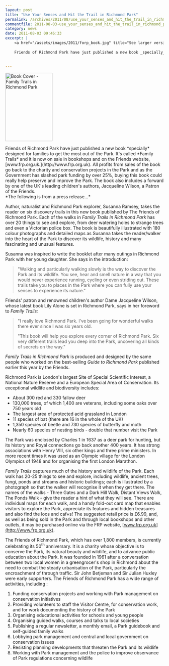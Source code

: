 ```yaml
---
layout: post
title: "Use Your Senses and Hit the Trail in Richmond Park"
permalink: /archives/2011/08/use_your_senses_and_hit_the_trail_in_richmond_park.html
commentfile: 2011-08-03-use_your_senses_and_hit_the_trail_in_richmond_park
category: news
date: 2011-08-03 09:46:33
excerpt: |
    <a href="/assets/images/2011/forp_book.jpg" title="See larger version of - Book Cover - Family Trails in Richmond Park"><img src="/assets/images/2011/forp_book_thumb.jpg" width="150" height="216" alt="Book Cover - Family Trails in Richmond Park" class="photo right" /></a>
    
    Friends of Richmond Park have just published a new book _specially_ designed for families to get the most out of the Park.  It's called _Family Trails_ and it is now on sale in bookshops and on the Friends website, <a href="http://www.frp.org.uk.">www.frp.org.uk.</a>  All profits from sales of the book go back to the charity and conservation projects in the Park and as the Government has slashed park funding by over 25%, buying this book could really help preserve and improve the Park.  The book also includes a forward by one of the UK's leading children's authors, Jacqueline Wilson, a Patron of the Friends.
    

---
```


<a href="/assets/images/2011/forp_book.jpg" title="See larger version of - Book Cover - Family Trails in Richmond Park"><img src="/assets/images/2011/forp_book_thumb.jpg" width="150" height="216" alt="Book Cover - Family Trails in Richmond Park" class="photo right" /></a>

<div markdown="1" class="box">
Friends of Richmond Park have just published a new book *specially* designed for families to get the most out of the Park. It's called *Family Trails* and it is now on sale in bookshops and on the Friends website, [www.frp.org.uk.](http://www.frp.org.uk). All profits from sales of the book go back to the charity and conservation projects in the Park and as the Government has slashed park funding by over 25%, buying this book could really help preserve and improve the Park. The book also includes a forward by one of the UK's leading children's authors, Jacqueline Wilson, a Patron of the Friends.

</div>
*The following is from a press release...*

Author, naturalist and Richmond Park explorer, Susanna Ramsey, takes the reader on six discovery trails in this new book published by The Friends of Richmond Park. Each of the walks in *Family Trails in Richmond Park* has over 20 things to see and explore, from deer watering holes to strange trees and even a Victorian police box. The book is beautifully illustrated with 180 colour photographs and detailed maps as Susanna takes the reader/walker into the heart of the Park to discover its wildlife, history and many fascinating and unusual features.

Susanna was inspired to write the booklet after many outings in Richmond Park with her young daughter. She says in the introduction:

> "Walking and particularly walking slowly is the way to discover the Park and its wildlife. You see, hear and smell nature in a way that you would never experience running, cycling or even striding out. These trails take you to places in the Park where you can fully use your senses to experience its nature."

Friends' patron and renowned children's author Dame Jacqueline Wilson, whose latest book Lily Alone is set in Richmond Park, says in her foreword to *Family Trails:*

> "I really love Richmond Park. I've been going for wonderful walks there ever since I was six years old.
> 
>  "This book will help you explore every corner of Richmond Park. Six very different trails lead you deep into the Park, uncovering all kinds of secrets on the way."
> 
 *Family Trails in Richmond Park* is produced and designed by the same people who worked on the best-selling *Guide to Richmond Park* published earlier this year by the Friends.

Richmond Park is London's largest Site of Special Scientific Interest, a National Nature Reserve and a European Special Area of Conservation. Its exceptional wildlife and biodiversity includes:

-   About 300 red and 330 fallow deer
-   130,000 trees, of which 1,400 are veterans, including some oaks over 750 years old
-   The largest area of protected acid grassland in London
-   11 species of bat (there are 16 in the whole of the UK)
-   1,350 species of beetle and 730 species of butterfly and moth
-   Nearly 60 species of nesting birds - double that number visit the Park

The Park was enclosed by Charles 1 in 1637 as a deer park for hunting, but its history and Royal connections go back another 400 years. It has strong associations with Henry VIII, six other kings and three prime ministers. In more recent times it was used as an Olympic village for the London Olympics of 1948 and for organising the first London Marathon.

*Family Trails* captures much of the history and wildlife of the Park. Each walk has 20-25 things to see and explore, including wildlife, ancient trees, fungi, ponds and streams and historic buildings; each is illustrated by a photograph so that the walker will recognise it when they get there. The names of the walks - Three Gates and a Dark Hill Walk, Distant Views Walk, The Ponds Walk - give the reader a hint of what they will see. There are individual maps for each walk, and a handy fold-out card map that enables visitors to explore the Park, appreciate its features and hidden treasures and also find the loos and caf÷s! The suggested retail price is £6.99, and, as well as being sold in the Park and through local bookshops and other outlets, it may be purchased online via the FRP website, [www.frp.org.uk](http://www.frp.org.uk).

The Friends of Richmond Park, which has over 1,800 members, is currently celebrating its 50<sup>th</sup> anniversary. It is a charity whose objective is to conserve the Park, its natural beauty and wildlife, and to advance public education about the Park. It was founded in 1961 after a conversation between two local women in a greengrocer's shop in Richmond about the need to combat the steady urbanisation of the Park, particularly the encroachment of through traffic. Sir John Betjeman and Sir Julian Huxley were early supporters. The Friends of Richmond Park has a wide range of activities, including :

1.  Funding conservation projects and working with Park management on conservation initiatives
2.  Providing volunteers to staff the Visitor Centre, for conservation work, and for work documenting the history of the Park
3.  Organising educational activities for schools and young people
4.  Organising guided walks, courses and talks to local societies
5.  Publishing a regular newsletter, a monthly email, a Park guidebook and self-guided family walks
6.  Lobbying park management and central and local government on conservation issues
7.  Resisting planning developments that threaten the Park and its wildlife
8.  Working with Park management and the police to improve observance of Park regulations concerning wildlife
